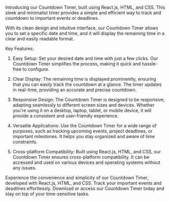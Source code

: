 Introducing our Countdown Timer, built using React.js, HTML, and CSS. This sleek and minimalist timer provides a simple and efficient way to track and countdown to important events or deadlines.


With its clean design and intuitive interface, our Countdown Timer allows you to set a specific date and time, and it will display the remaining time in a clear and easily readable format.


Key Features:


1. Easy Setup: Set your desired date and time with just a few clicks. Our Countdown Timer simplifies the process, making it quick and hassle-free to configure.


2. Clear Display: The remaining time is displayed prominently, ensuring that you can easily track the countdown at a glance. The timer updates in real-time, providing an accurate and precise countdown.


3. Responsive Design: The Countdown Timer is designed to be responsive, adapting seamlessly to different screen sizes and devices. Whether you're using it on a desktop, laptop, tablet, or mobile device, it will provide a consistent and user-friendly experience.


4. Versatile Applications: Use the Countdown Timer for a wide range of purposes, such as tracking upcoming events, project deadlines, or important milestones. It helps you stay organized and aware of time constraints.


5. Cross-platform Compatibility: Built using React.js, HTML, and CSS, our Countdown Timer ensures cross-platform compatibility. It can be accessed and used on various devices and operating systems without any issues.


Experience the convenience and simplicity of our Countdown Timer, developed with React.js, HTML, and CSS. Track your important events and deadlines effortlessly. Download or access our Countdown Timer today and stay on top of your time-sensitive tasks.
